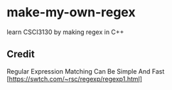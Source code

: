 # make-my-own-regex
learn CSCI3130 by making regex in C++


## Credit
 Regular Expression Matching Can Be Simple And Fast  [https://swtch.com/~rsc/regexp/regexp1.html]